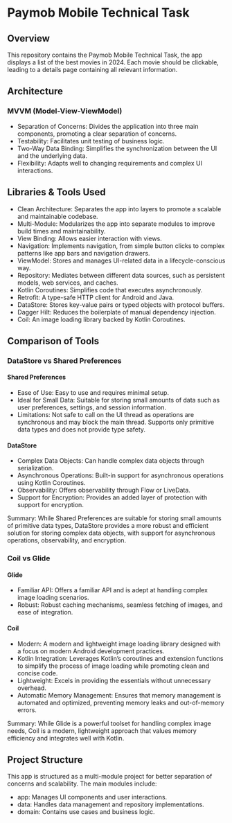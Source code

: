 # Paymob Mobile Technical Task

## Overview

This repository contains the Paymob Mobile Technical Task,
the app displays a list of the best movies in 2024. Each movie should be clickable, leading to a
details page containing all relevant information.

## Architecture

### MVVM (Model-View-ViewModel)

- Separation of Concerns: Divides the application into three main components, promoting a clear
  separation of concerns.
- Testability: Facilitates unit testing of business logic.
- Two-Way Data Binding: Simplifies the synchronization between the UI and the underlying data.
- Flexibility: Adapts well to changing requirements and complex UI interactions.

## Libraries & Tools Used

- Clean Architecture: Separates the app into layers to promote a scalable and maintainable codebase.
- Multi-Module: Modularizes the app into separate modules to improve build times and
  maintainability.
- View Binding: Allows easier interaction with views.
- Navigation: Implements navigation, from simple button clicks to complex patterns like app bars and
  navigation drawers.
- ViewModel: Stores and manages UI-related data in a lifecycle-conscious way.
- Repository: Mediates between different data sources, such as persistent models, web services, and
  caches.
- Kotlin Coroutines: Simplifies code that executes asynchronously.
- Retrofit: A type-safe HTTP client for Android and Java.
- DataStore: Stores key-value pairs or typed objects with protocol buffers.
- Dagger Hilt: Reduces the boilerplate of manual dependency injection.
- Coil: An image loading library backed by Kotlin Coroutines.

## Comparison of Tools

### DataStore vs Shared Preferences

#### Shared Preferences

- Ease of Use: Easy to use and requires minimal setup.
- Ideal for Small Data: Suitable for storing small amounts of data such as user preferences,
  settings, and session information.
- Limitations: Not safe to call on the UI thread as operations are synchronous and may block the
  main thread. Supports only primitive data types and does not provide type safety.

#### DataStore

- Complex Data Objects: Can handle complex data objects through serialization.
- Asynchronous Operations: Built-in support for asynchronous operations using Kotlin Coroutines.
- Observability: Offers observability through Flow or LiveData.
- Support for Encryption: Provides an added layer of protection with support for encryption.

Summary: While Shared Preferences are suitable for storing small amounts of primitive data types,
DataStore provides a more robust and efficient solution for storing complex data objects, with
support for asynchronous operations, observability, and encryption.

### Coil vs Glide

#### Glide

- Familiar API: Offers a familiar API and is adept at handling complex image loading scenarios.
- Robust: Robust caching mechanisms, seamless fetching of images, and ease of integration.

#### Coil

- Modern: A modern and lightweight image loading library designed with a focus on modern Android
  development practices.
- Kotlin Integration: Leverages Kotlin’s coroutines and extension functions to simplify the process
  of image loading while promoting clean and concise code.
- Lightweight: Excels in providing the essentials without unnecessary overhead.
- Automatic Memory Management: Ensures that memory management is automated and optimized, preventing
  memory leaks and out-of-memory errors.

Summary: While Glide is a powerful toolset for handling complex image needs, Coil is a modern,
lightweight approach that values memory efficiency and integrates well with Kotlin.

## Project Structure

This app is structured as a multi-module project for better separation of concerns and scalability.
The main modules include:

- app: Manages UI components and user interactions.
- data: Handles data management and repository implementations.
- domain: Contains use cases and business logic.
